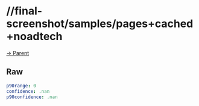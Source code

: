 
# //final-screenshot/samples/pages+cached+noadtech

[→ Parent](../..)


## Raw


```yaml
p90range: 0
confidence: .nan
p90confidence: .nan

```

